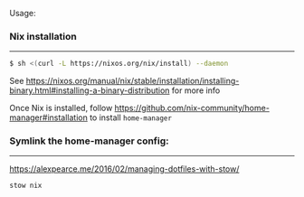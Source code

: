 Usage:

### Nix installation
---

```bash
$ sh <(curl -L https://nixos.org/nix/install) --daemon
```

See https://nixos.org/manual/nix/stable/installation/installing-binary.html#installing-a-binary-distribution for more info

Once Nix is installed, follow https://github.com/nix-community/home-manager#installation to install `home-manager`

### Symlink the home-manager config:
---

https://alexpearce.me/2016/02/managing-dotfiles-with-stow/

```
stow nix
```
